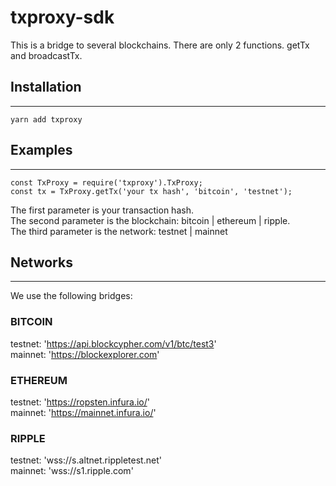 # txproxy-sdk

This is a bridge to several blockchains. There are only 2 functions. getTx and broadcastTx.

## Installation

---

`yarn add txproxy`

## Examples

---

`const TxProxy = require('txproxy').TxProxy;`  
`const tx = TxProxy.getTx('your tx hash', 'bitcoin', 'testnet');`

The first parameter is your transaction hash.  
The second parameter is the blockchain: bitcoin | ethereum | ripple.  
The third parameter is the network: testnet | mainnet

## Networks

---

We use the following bridges:

### BITCOIN

testnet: 'https://api.blockcypher.com/v1/btc/test3'  
mainnet: 'https://blockexplorer.com'

### ETHEREUM

testnet: 'https://ropsten.infura.io/'  
mainnet: 'https://mainnet.infura.io/'

### RIPPLE

testnet: 'wss://s.altnet.rippletest.net'  
mainnet: 'wss://s1.ripple.com'
